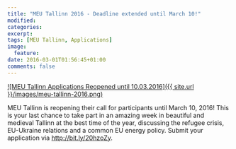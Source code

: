 ```yaml
---
title: "MEU Tallinn 2016 - Deadline extended until March 10!"
modified:
categories:
excerpt:
tags: [MEU Tallinn, Applications]
image:
  feature:
date: 2016-03-01T01:56:45+01:00
comments: false
---
```


[![MEU Tallinn Applications Reopened until 10.03.2016]({{ site.url }}/images/meu-tallinn-2016.png)](http://bit.ly/20hzoZy)

MEU Tallinn is reopening their call for participants until March 10,
2016! This is your last chance to take part in an amazing week in beautiful
and medieval Tallinn at the best time of the year, discussing the refugee
crisis, EU-Ukraine relations and a common EU energy policy. Submit your
application via <http://bit.ly/20hzoZy>.
